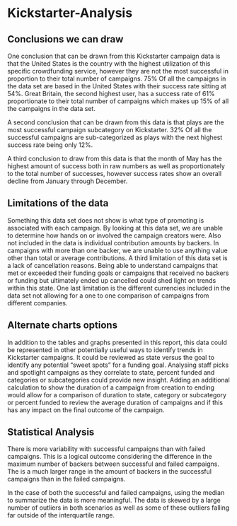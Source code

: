 # Kickstarter-Analysis

## Conclusions we can draw

One conclusion that can be drawn from this Kickstarter campaign data is that the United States is the country with the highest utilization of this specific crowdfunding service, however they are not the most successful in proportion to their total number of campaigns. 75% Of all the campaigns in the data set are based in the United States with their success rate sitting at 54%. Great Britain, the second highest user, has a success rate of 61% proportionate to their total number of campaigns which makes up 15% of all the campaigns in the data set. 

A second conclusion that can be drawn from this data is that plays are the most successful campaign subcategory on Kickstarter. 32% Of all the successful campaigns are sub-categorized as plays with the next highest success rate being only 12%.  

A third conclusion to draw from this data is that the month of May has the highest amount of success both in raw numbers as well as proportionately to the total number of successes, however success rates show an overall decline from January through December.

## Limitations of the data

Something this data set does not show is what type of promoting is associated with each campaign. By looking at this data set, we are unable to determine how hands on or involved the campaign creators were. Also not included in the data is individual contribution amounts by backers. In campaigns with more than one backer, we are unable to use anything value other than total or average contributions. A third limitation of this data set is a lack of cancellation reasons. Being able to understand campaigns that met or exceeded their funding goals or campaigns that received no backers or funding but ultimately ended up cancelled could shed light on trends within this state. One last limitation is the different currencies included in the data set not allowing for a one to one comparison of campaigns from different companies.

## Alternate charts options

In addition to the tables and graphs presented in this report, this data could be represented in other potentially useful ways to identify trends in Kickstarter campaigns. It could be reviewed as state versus the goal to identify any potential “sweet spots” for a funding goal. Analysing staff picks and spotlight campaigns as they correlate to state, percent funded and categories or subcategories could provide new insight. Adding an additional calculation to show the duration of a campaign from creation to ending would allow for a comparison of duration to state, category or subcategory or percent funded to review the average duration of campaigns and if this has any impact on the final outcome of the campaign.

## Statistical Analysis

There is more variability with successful campaigns than with failed campaigns. This is a logical outcome considering the difference in the maximum number of backers between successful and failed campaigns. The is a much larger range in the amount of backers in the successful campaigns than in the failed campaigns. 

In the case of both the successful and failed campaigns, using the median to summarize the data is more meaningful. The data is skewed by a large number of outliers in both scenarios as well as some of these outliers falling far outside of the interquartile range.
